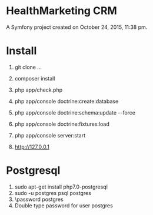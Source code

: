 HealthMarketing CRM
=======

A Symfony project created on October 24, 2015, 11:38 pm.

# Install

1) git clone ...

2) composer install
3) php app/check.php
4) php app/console doctrine:create:database
5) php app/console doctrine:schema:update --force
6) php app/console doctrine:fixtures:load
7) php app/console server:start
8) http://127.0.0.1

# Postgresql

1) sudo apt-get install php7.0-postgresql
2) sudo -u postgres psql postgres
3) \password postgres
4) Double type password for user postgres